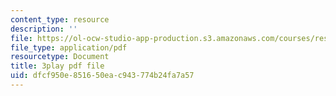 ```yaml
---
content_type: resource
description: ''
file: https://ol-ocw-studio-app-production.s3.amazonaws.com/courses/res-6-012-introduction-to-probability-spring-2018/dfcf950e851650eac943774b24fa7a57_WTyLg_I1oFY.pdf
file_type: application/pdf
resourcetype: Document
title: 3play pdf file
uid: dfcf950e-8516-50ea-c943-774b24fa7a57
---
```

